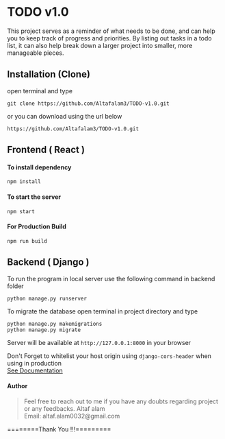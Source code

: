 # TODO v1.0

This project serves as a reminder of what needs to be done, and can help you to keep track of progress and priorities. By listing out tasks in a todo list, it can also help break down a larger project into smaller, more manageable pieces.

## Installation (Clone)

open terminal and type

```
git clone https://github.com/Altafalam3/TODO-v1.0.git
```

or you can download using the url below

```
https://github.com/Altafalam3/TODO-v1.0.git
```
## Frontend ( React )

#### To install dependency

```
npm install
```

#### To start the server

```
npm start
```

#### For Production Build

```
npm run build
```


## Backend ( Django )

To run the program in local server use the following command in backend folder

```
python manage.py runserver
```

To migrate the database open terminal in project directory and type

```
python manage.py makemigrations
python manage.py migrate
```


Server will be available at `http://127.0.0.1:8000` in your browser

Don't Forget to whitelist your host origin using `django-cors-header` when using in production<br>
[See Documentation](https://pypi.org/project/django-cors-headers/)

#### Author

<blockquote>
Feel free to reach out to me if you have any doubts regarding project or any feedbacks.
Altaf alam<br>
Email: altaf.alam0032@gmail.com
</blockquote>

========Thank You !!!=========
